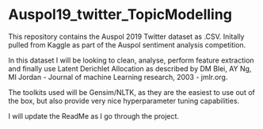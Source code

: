 # Auspol19_twitter_TopicModelling
This repository contains the Auspol 2019 Twitter dataset as .CSV. Initally pulled from Kaggle as part of the Auspol sentiment analysis competition.

In this dataset I will be looking to clean, analyse, perform feature extraction and finally use Latent Derichlet Allocation as described by DM Blei, AY Ng, MI Jordan - Journal of machine Learning research, 2003 - jmlr.org.

The toolkits used will be Gensim/NLTK, as they are the easiest to use out of the box, but also provide very nice hyperparameter tuning capabilities.

I will update the ReadMe as I go through the project.
